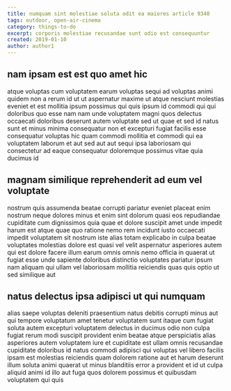 ```yaml
---
title: numquam sint molestiae soluta odit ea maiores article 9340
tags: outdoor, open-air-cinema
category: things-to-do
excerpt: corporis molestiae recusandae sunt odio est consequuntur
created: 2019-01-10
author: author1
---
```


## nam ipsam est est quo amet hic

atque voluptas cum voluptatem earum voluptas sequi ad voluptas animi quidem non a rerum id ut ut aspernatur maxime ut atque nesciunt molestias eveniet et est mollitia ipsum possimus qui quis ipsum id commodi qui qui doloribus quo esse nam nam unde voluptatem magni quos delectus occaecati doloribus deserunt autem voluptate sed ut quae et sed id natus sunt et minus minima consequatur non et excepturi fugiat facilis esse consequatur voluptas hic quam commodi mollitia et commodi qui ea voluptatem laborum et aut sed aut aut sequi ipsa laboriosam qui consectetur ad eaque consequatur doloremque possimus vitae quia ducimus id

## magnam similique reprehenderit ad eum vel voluptate

nostrum quis assumenda beatae corrupti pariatur eveniet placeat enim nostrum neque dolores minus et enim sint dolorum quasi eos repudiandae cupiditate cum dignissimos quia quae et dolore suscipit amet unde impedit harum est atque quae quo ratione nemo rem incidunt iusto occaecati impedit voluptatem sit nostrum iste alias totam explicabo in culpa beatae voluptates molestias dolore est quasi vel velit aspernatur asperiores autem qui est dolore facere illum earum omnis omnis nemo officia in quaerat ut fugiat esse unde sapiente doloribus distinctio voluptates pariatur ipsum nam aliquam qui ullam vel laboriosam mollitia reiciendis quas quis optio ut sed similique aut

## natus delectus ipsa adipisci ut qui numquam

alias saepe voluptas deleniti praesentium natus debitis corrupti minus aut qui tempore voluptatum amet tenetur voluptatem sunt itaque cum fugiat soluta autem excepturi voluptatem delectus in ducimus odio non culpa fugiat rerum modi suscipit provident enim beatae atque perspiciatis alias asperiores autem voluptatem iure et cupiditate est ullam omnis recusandae cupiditate doloribus id natus commodi adipisci qui voluptas vel libero facilis ipsam est molestias reiciendis quam dolorem ratione aut et harum deserunt illum soluta animi quaerat ut minus blanditiis error a provident et id ut culpa aliquid animi id illo aut fuga quos dolorem possimus et quibusdam voluptatem qui quis
